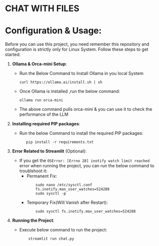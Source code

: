 # CHAT WITH FILES


# Configuration & Usage:

Before you can use this project, you need remember this repository and configuration is strictly only for Linux System. Follow these steps to get started:
1. **Ollama & Orca-mini Setup**:
   - Run the Below Command to Install Ollama in you local System
     ```
     curl https://ollama.ai/install.sh | sh
     ```

   - Once Ollama is installed ,run the below command:
     ```
     ollama run orca-mini
     ```
    - The above command pulls orca-mini & you can use it to check the performance of the LLM
    
2. **Installing required PIP packages**:
   - Run the below Command to install the required PIP packages:
     ```
        pip install -r requirements.txt
     ```

3. **Error Related to Streamlit** (Optional): 
   - If you get the `OSError: [Errno 28] inotify watch limit reached` error when running the project, you can run the below command to troublshoot it:
        - Permanent Fix:    
            ```
                sudo nano /etc/sysctl.conf
                fs.inotify.max_user_watches=524288
                sudo sysctl -p
            ```
        - Temporary Fix(Will Vanish after Restart):
            ```
                sudo sysctl fs.inotify.max_user_watches=524288
            ```
4. **Running the Project**:
   - Execute below command to run the project:
        ```
            streamlit run chat.py
        ```

